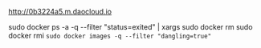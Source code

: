 http://0b3224a5.m.daocloud.io


sudo docker ps -a -q --filter "status=exited" | xargs sudo docker rm
sudo docker rmi `sudo docker images -q --filter "dangling=true"`
